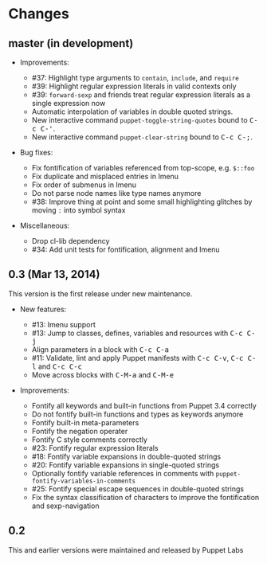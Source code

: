 Changes
=======

master (in development)
-----------------------

- Improvements:

  - #37: Highlight type arguments to `contain`, `include`, and `require`
  - #39: Highlight regular expression literals in valid contexts only
  - #39: `forward-sexp` and friends treat regular expression literals as a
  single expression now
  - Automatic interpolation of variables in double quoted strings.
  - New interactive command `puppet-toggle-string-quotes` bound to <kbd>C-c C-'</kbd>.
  - New interactive command `puppet-clear-string` bound to <kbd>C-c C-;</kbd>.

- Bug fixes:

  - Fix fontification of variables referenced from top-scope, e.g. `$::foo`
  - Fix duplicate and misplaced entries in Imenu
  - Fix order of submenus in Imenu
  - Do not parse node names like type names anymore
  - #38: Improve thing at point and some small highlighting glitches by moving
    `:` into symbol syntax

- Miscellaneous:

  - Drop cl-lib dependency
  - #34: Add unit tests for fontification, alignment and Imenu

0.3 (Mar 13, 2014)
------------------

This version is the first release under new maintenance.

- New features:

  - #13: Imenu support
  - #13: Jump to classes, defines, variables and resources with <kbd>C-c
    C-j</kbd>
  - Align parameters in a block with <kbd>C-c C-a</kbd>
  - #11: Validate, lint and apply Puppet manifests with <kbd>C-c C-v</kbd>,
    <kbd>C-c C-l</kbd> and <kbd>C-c C-c</kbd>
  - Move across blocks with <kbd>C-M-a</kbd> and <kbd>C-M-e</kbd>

- Improvements:

  - Fontify all keywords and built-in functions from Puppet 3.4 correctly
  - Do not fontify built-in functions and types as keywords anymore
  - Fontify built-in meta-parameters
  - Fontify the negation operater
  - Fontify C style comments correctly
  - #23: Fontify regular expression literals
  - #18: Fontify variable expansions in double-quoted strings
  - #20: Fontify variable expansions in single-quoted strings
  - Optionally fontify variable references in comments with
    `puppet-fontify-variables-in-comments`
  - #25: Fontify special escape sequences in double-quoted strings
  - Fix the syntax classification of characters to improve the fontification and
    sexp-navigation

0.2
---

This and earlier versions were maintained and released by Puppet Labs
